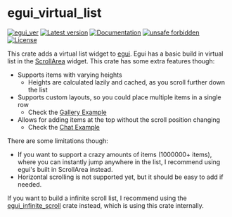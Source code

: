 # egui_virtual_list

[![egui_ver](https://img.shields.io/badge/egui-0.25-blue)](https://github.com/emilk/egui)
[![Latest version](https://img.shields.io/crates/v/egui_virtual_list.svg)](https://crates.io/crates/egui_virtual_list)
[![Documentation](https://docs.rs/egui_virtual_list/badge.svg)](https://docs.rs/egui_virtual_list)
[![unsafe forbidden](https://img.shields.io/badge/unsafe-forbidden-success.svg)](https://github.com/rust-secure-code/safety-dance/)
[![License](https://img.shields.io/crates/l/egui_virtual_list.svg)](https://crates.io/crates/egui_virtual_list)


[content]:<>

This crate adds a virtual list widget to [egui](https://github.com/emilk/egui).
Egui has a basic build in virtual list in the
[ScrollArea](https://docs.rs/egui/0.25.0/egui/containers/scroll_area/struct.ScrollArea.html#method.show_rows) widget.
This crate has some extra features though:

- Supports items with varying heights
    - Heights are calculated lazily and cached, as you scroll further down the list
- Supports custom layouts, so you could place multiple items in a single row
    - Check the [Gallery Example](https://lucasmerlin.github.io/hello_egui/)
- Allows for adding items at the top without the scroll position changing
    - Check the [Chat Example](https://lucasmerlin.github.io/hello_egui/)

There are some limitations though:

- If you want to support a crazy amounts of items (1000000+ items), where you can instantly jump anywhere in the list,
  I recommend using egui's built in ScrollArea instead.
- Horizontal scrolling is not supported yet, but it should be easy to add if needed.

If you want to build a infinite scroll list, I recommend using
the [egui_infinite_scroll](https://crates.io/crates/egui_infinite_scroll) crate instead, which
is using this crate internally.
